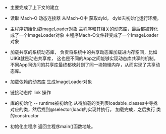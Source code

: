 
* 主要完成了上下文的建立

* 读取 Mach-O 
动态连接器
从Mach-O中 获取dyld， dyld去初始化运行环境。

* 主程序初始化成ImageLoader对象
主程序和其相关的动态库，最后都被转化成了一个ImageLoader对象
主程序Mach-O文件转变成了一个ImageLoader对象

* 加载共享的系统动态库，
负责将系统中的共享动态库加载进内存空间，比如UIKit就是动态共享库，
这也是不同的App之间能够实现动态库共享的机制。
不同App间访问的共享库最终都映射到了同一块物理内存，从而实现了共享动态库。

* 加载依赖的动态库
生成ImageLoader对象

* 链接动态库
link 操作

* 库的初始化
-- runtime被初始化
从待加载的类列表loadable_classes中寻找对应的类，然后找到@selector(load)的实现并执行。
加载完成，之后执行 类的constructor

* 初始化主程序
返回主程序main()函数地址。